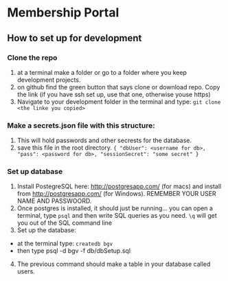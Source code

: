 # Membership Portal

## How to set up for development
### Clone the repo
1. at a terminal make a folder or go to a folder where you keep development projects. 
2. on github find the green button that says clone or download repo. Copy the link (if you have ssh set up, use that one, otherwise youse https) 
3. Navigate to your development folder in the terminal and type: `git clone <the linke you copied>`

### Make a secrets.json file with this structure: 
1. This will hold passwords and other secrests for the database.
2. save this file in the root directory. 
`
{
    "dbUser": <username for db>,
    "pass": <password for db>,
    "sessionSecret": "some secret"
}
`


### Set up database
1. Install PostegreSQL here: http://postgresapp.com/ (for macs) and install from http://postgresapp.com/ (for Windows). REMEMBER YOUR USER NAME AND PASSWOORD.  
2. Once postgres is installed, it should just be running... you can open a terminal, type `psql` and then write SQL queries as you need.   `\q` will get you out of the SQL command line
3. Set up the database: 
  * at the terminal type: `createdb bgv`
  * then type psql -d bgv -f db/dbSetup.sql
4. The previous command should make a table in your database called users.

###
